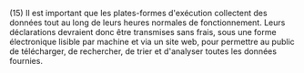 (15) Il est important que les plates-formes d'exécution collectent des données tout au long de leurs heures normales de fonctionnement. Leurs déclarations devraient donc être transmises sans frais, sous une forme électronique lisible par machine et via un site web, pour permettre au public de télécharger, de rechercher, de trier et d'analyser toutes les données fournies.